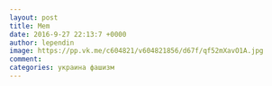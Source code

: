 ```yaml
--- 
layout: post 
title: Mem 
date: 2016-9-27 22:13:7 +0000 
author: lependin 
image: https://pp.vk.me/c604821/v604821856/d67f/qf52mXavO1A.jpg
comment: 
categories: украина фашизм
---
```


